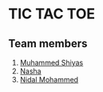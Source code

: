 

# TIC TAC TOE
## Team members
1. [Muhammed Shiyas](https://github.com/Shiyas-N)
2. [Nasha](https://github.com/Nashap)
3. [Nidal Mohammed](https://github.com/Nidalmh)
